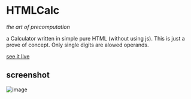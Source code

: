 # HTMLCalc

*the art of precomputation*

a Calculator written in simple pure HTML (without using js). This is just a prove of concept. Only single digits are alowed operands.

[see it live](https://cdn.rawgit.com/Holger-Will/htmlcalc/master/htmlcalc.html)



## screenshot

![image](https://user-images.githubusercontent.com/10807348/57206119-ab9cda00-6fc3-11e9-8801-c943608ce89d.png)
